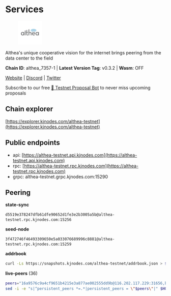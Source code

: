 # Services

<figure><img src="https://raw.githubusercontent.com/kj89/cosmos-images/main/logos/althea.png" alt=""><figcaption></figcaption></figure>

Althea's unique cooperative vision for the internet  brings peering from the data center to the field

**Chain ID**: althea_7357-1 | **Latest Version Tag**: v0.3.2 | **Wasm**: OFF

[Website](https://www.althea.net) | [Discord](https://discord.gg/ZTKWfpDs) | [Twitter](https://twitter.com/altheanetwork)



Subscribe to our free [🤖 Testnet Proposal Bot](https://t.me/kjnodes_testnet_proposal_bot) to never miss upcoming proposals


## Chain explorer
[https://explorer.kjnodes.com/althea-testnet](https://explorer.kjnodes.com/althea-testnet)

## Public endpoints

* api: [https://althea-testnet.api.kjnodes.com](https://althea-testnet.api.kjnodes.com)
* rpc: [https://althea-testnet.rpc.kjnodes.com](https://althea-testnet.rpc.kjnodes.com)
* grpc: althea-testnet.grpc.kjnodes.com:15290

## Peering

**state-sync**

```text
d5519e378247dfb61dfe90652d1fe3e2b3005a5b@althea-testnet.rpc.kjnodes.com:15256
```

**seed-node**

```text
3f472746f46493309650e5a033076689996c8881@althea-testnet.rpc.kjnodes.com:15259
```

**addrbook**
```bash
curl -Ls https://snapshots.kjnodes.com/althea-testnet/addrbook.json > $HOME/.althea/config/addrbook.json
```

**live-peers** (36)
```bash
peers="16a9576c9a4cf9651b4215e3a877ae002555dd9b@116.202.117.229:31656,ba247bdf826a9636a8276d6a00d8004755f6bb18@162.19.238.210:26656,d5040e6aa2f190e04a39dc27e8199786a848e1cd@161.97.99.251:26156,eab7a70812ba39094fc8bbf4f69f099123863b38@81.30.157.35:11656,bdf94092f6dc380f6526f7b8b46b63192e95a033@173.212.222.167:29656,96320aaab7794933fddbc2bb101e54b8697c58e7@141.95.65.26:26656,17edf24237b1c2b5b196d344761f964407d05862@65.108.233.109:12456,d5519e378247dfb61dfe90652d1fe3e2b3005a5b@65.109.68.190:52656,ff3fe47b494b0bf3dedf2d47dc9acf0e2ba3b7ae@65.108.43.113:52656,c5f4a56c4f1ba1cf3d4f8d787eb0f90d9cb963ec@65.109.34.133:61056,8cd0cf98fa86c01796b07d230aa5261e06b1b37d@95.217.206.246:26656,76932bbeb29836c6405329c21358d051ef6e33a3@65.109.65.163:21856,70caf9545f6fd67f2561964b0a69bf36ba6f81d4@5.161.205.63:26656,f6e3f995ba1c3ceed8bd556d9a23d2922d98a9a6@66.172.36.136:14656,0d4220d2bbda711183a8db6f45c26b1541fa0d6a@65.109.116.204:21856,0037b2dc30933fa5c027a83be39f0061253ff83b@5.189.157.140:26656,1d9a103d1e24c590bdfb577537eddd19a322f886@65.109.92.240:17886,6c3d7683bf40a521b7c22391fd6c989b46a2e0e2@78.46.106.75:27656,0aac1fc75b4a613f6bb7d15c6250350d478227a6@66.45.231.30:11144,5df46d6901ca3487b640950cd0ffedd315536ca1@161.97.139.245:26656,fd54b3d5e49c047dae61ca3a8e430f500eab783c@65.109.92.148:26656,ccc09b0fb3c5f6b2dc826a6896bf43b099921bdb@207.180.253.242:26656,c215cf295b05c1338fdf5070a7b2abde873f5a88@95.217.40.230:26656,a51b45869b5403dc71251a69879c1eb1c3042bed@65.108.134.215:29336,4f5eb5164329a61fc898ac75849ae873c8e539c9@66.172.36.135:14656,975393744d620d9dcb8dfd21c0282a6285766523@176.57.184.215:26656,0bc9489b1c93615e44410c1d9cc72c7f538cc802@51.81.208.203:11656,04917b5810df2a380c1b18d83f577f1aba550818@222.106.187.14:53300,bcec1c0df99526be43efa248491b87e8a2374ebe@94.130.26.9:26956,13747f1f9960d19b72610cf7b59c2ec6d4eca27f@116.96.44.16:52656,93fa6dee174ed6f119223542ed0f622087adab7e@24.199.116.190:26656,938388d1a011858d6238bf22944ab2dcba9b22a8@65.108.199.206:36656,90d692d481c1c4739ba8a7045b5552fa8d410901@88.99.164.158:17886,5b6c6d679904ded86d36397e8ea583c122f5ddbd@144.91.102.95:26656,3aeffaa1ac7b6741110987cfae4604751ac7d865@107.22.132.229:26656,a1c05be605625e7fd3af6b9e5c84937a48482be5@35.201.194.177:26656"
sed -i -e "s|^persistent_peers *=.*|persistent_peers = \"$peers\"|" $HOME/.althea/config/config.toml
```
